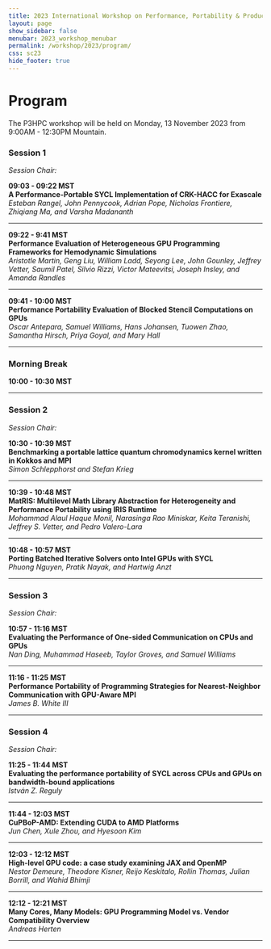 ```yaml
---
title: 2023 International Workshop on Performance, Portability & Productivity in HPC
layout: page
show_sidebar: false
menubar: 2023_workshop_menubar
permalink: /workshop/2023/program/
css: sc23
hide_footer: true
---
```


# Program

The P3HPC workshop will be held on Monday, 13 November 2023 from 9:00AM - 12:30PM Mountain.

### Session 1
<p>
<i>Session Chair: </i>
</p>

<p>
<b>09:03 - 09:22 MST</b><br />
<b>A Performance-Portable SYCL Implementation of CRK-HACC for Exascale</b><br />
<i>Esteban Rangel, John Pennycook, Adrian Pope, Nicholas Frontiere, Zhiqiang Ma, and Varsha Madananth</i><br />
  
<!--
<div class="buttons">
<a class="button is-primary" href="" disabled>
<span class="icon is-small">
<i class="fas fa-file-alt"></i>
</span>
<span>Paper</span>
</a>
<a class="button is-primary" href="https://sc22.supercomputing.org/?post_type=page&p=3479&id=ws_p3hpc105&sess=sess428">
<span class="icon is-small">
<i class="fas fa-chalkboard-teacher"></i>
</span>
<span>Session</span>
</a>
</div>
-->

</p>


<hr>


<p>
<b>09:22 - 9:41 MST</b><br />
<b>Performance Evaluation of Heterogeneous GPU Programming Frameworks for Hemodynamic Simulations </b><br />
<i>Aristotle Martin, Geng Liu, William Ladd, Seyong Lee, John Gounley, Jeffrey Vetter, Saumil Patel, Silvio Rizzi, Victor Mateevitsi, Joseph Insley, and Amanda Randles</i><br />

<!--
<div class="buttons">
<a class="button is-primary" href="" disabled>
<span class="icon is-small">
<i class="fas fa-file-alt"></i>
</span>
<span>Paper</span>
</a>
<a class="button is-primary" href="https://sc22.supercomputing.org/?post_type=page&p=3479&id=ws_p3hpc126&sess=sess428">
<span class="icon is-small">
<i class="fas fa-chalkboard-teacher"></i>
</span>
<span>Session</span>
</a>
</div>
-->

</p>


<hr>

<p>
<b>09:41 - 10:00 MST</b><br />
<b>Performance Portability Evaluation of Blocked Stencil Computations on GPUs </b><br />
<i>Oscar Antepara, Samuel Williams, Hans Johansen, Tuowen Zhao, Samantha Hirsch, Priya Goyal, and Mary Hall</i><br />

<!--
<div class="buttons">
<a class="button is-primary" href="" disabled>
<span class="icon is-small">
<i class="fas fa-file-alt"></i>
</span>
<span>Paper</span>
</a>
<a class="button is-primary" href="https://sc22.supercomputing.org/?post_type=page&p=3479&id=ws_p3hpc126&sess=sess428">
<span class="icon is-small">
<i class="fas fa-chalkboard-teacher"></i>
</span>
<span>Session</span>
</a>
</div>
-->

</p>


<hr>


### Morning Break

**10:00 - 10:30 MST**

<hr>

### Session 2
<p>
<i>Session Chair: </i>
</p>

<p>
<b>10:30 - 10:39 MST</b><br />
<b>Benchmarking a portable lattice quantum chromodynamics kernel written in Kokkos and MPI </b><br />
<i>Simon Schlepphorst and Stefan Krieg</i><br />

<!--
<div class="buttons">
<a class="button is-primary" href="" disabled>
<span class="icon is-small">
<i class="fas fa-file-alt"></i>
</span>
<span>Paper</span>
</a>
<a class="button is-primary" href="https://sc22.supercomputing.org/?post_type=page&p=3479&id=ws_p3hpc121&sess=sess428">
<span class="icon is-small">
<i class="fas fa-chalkboard-teacher"></i>
</span>
<span>Session</span>
</a>
</div>
-->

</p>


<hr>


<p>
<b>10:39 - 10:48 MST</b><br />
<b>MatRIS: Multilevel Math Library Abstraction for Heterogeneity and Performance Portability using IRIS Runtime </b><br />
<i>Mohammad Alaul Haque Monil, Narasinga Rao Miniskar, Keita Teranishi, Jeffrey S. Vetter, and Pedro Valero-Lara</i><br />

<!--
<div class="buttons">
<a class="button is-primary" href="" disabled>
<span class="icon is-small">
<i class="fas fa-file-alt"></i>
</span>
<span>Paper</span>
</a>
<a class="button is-primary" href="https://sc22.supercomputing.org/?post_type=page&p=3479&id=ws_p3hpc116&sess=sess428">
<span class="icon is-small">
<i class="fas fa-chalkboard-teacher"></i>
</span>
<span>Session</span>
</a>
</div>
-->

</p>


<hr>


<p>
<b>10:48 - 10:57 MST</b><br />
<b>Porting Batched Iterative Solvers onto Intel GPUs with SYCL </b><br />
<i>Phuong Nguyen, Pratik Nayak, and Hartwig Anzt</i><br />

<!--
<div class="buttons">
<a class="button is-primary" href="" disabled>
<span class="icon is-small">
<i class="fas fa-file-alt"></i>
</span>
<span>Paper</span>
</a>
<a class="button is-primary" href="https://sc22.supercomputing.org/?post_type=page&p=3479&id=ws_p3hpc113&sess=sess428">
<span class="icon is-small">
<i class="fas fa-chalkboard-teacher"></i>
</span>
<span>Session</span>
</a>
</div>
-->

</p>


<hr>


### Session 3
<p>
<i>Session Chair: </i>
</p>

<p>
<b>10:57 - 11:16 MST</b><br />
<b>Evaluating the Performance of One-sided Communication on CPUs and GPUs </b><br />
<i>Nan Ding, Muhammad Haseeb, Taylor Groves, and Samuel Williams</i><br />

<!--
<div class="buttons">
<a class="button is-primary" href="" disabled>
<span class="icon is-small">
<i class="fas fa-file-alt"></i>
</span>
<span>Paper</span>
</a>
<a class="button is-primary" href="https://sc22.supercomputing.org/?post_type=page&p=3479&id=ws_p3hpc111&sess=sess428">
<span class="icon is-small">
<i class="fas fa-chalkboard-teacher"></i>
</span>
<span>Session</span>
</a>
</div>
-->

</p>


<hr>


<p>
<b>11:16 - 11:25 MST</b><br />
<b>Performance Portability of Programming Strategies for Nearest-Neighbor Communication with GPU-Aware MPI </b><br />
<i>James B. White III</i><br />

<!--
<div class="buttons">
<a class="button is-primary" href="" disabled>
<span class="icon is-small">
<i class="fas fa-file-alt"></i>
</span>
<span>Paper</span>
</a>
<a class="button is-primary" href="https://sc22.supercomputing.org/?post_type=page&p=3479&id=ws_p3hpc122&sess=sess428">
<span class="icon is-small">
<i class="fas fa-chalkboard-teacher"></i>
</span>
<span>Session</span>
</a>
</div>
-->

</p>


<hr>

### Session 4
<p>
<i>Session Chair: </i>
</p>

<p>
<b>11:25 - 11:44 MST</b><br />
<b>Evaluating the performance portability of SYCL across CPUs and GPUs on bandwidth-bound applications </b><br />
<i>István Z. Reguly</i><br />

<!--
<div class="buttons">
<a class="button is-primary" href="" disabled>
<span class="icon is-small">
<i class="fas fa-file-alt"></i>
</span>
<span>Paper</span>
</a>
<a class="button is-primary" href="https://sc22.supercomputing.org/?post_type=page&p=3479&id=ws_p3hpc114&sess=sess428">
<span class="icon is-small">
<i class="fas fa-chalkboard-teacher"></i>
</span>
<span>Session</span>
</a>
</div>
-->

</p>


<hr>


<p>
<b>11:44 - 12:03 MST</b><br />
<b>CuPBoP-AMD: Extending CUDA to AMD Platforms </b><br />
<i>Jun Chen, Xule Zhou, and Hyesoon Kim</i><br />

<!--
<div class="buttons">
<a class="button is-primary" href="" disabled>
<span class="icon is-small">
<i class="fas fa-file-alt"></i>
</span>
<span>Paper</span>
</a>
<a class="button is-primary" href="https://sc22.supercomputing.org/?post_type=page&p=3479&id=ws_p3hpc106&sess=sess428">
<span class="icon is-small">
<i class="fas fa-chalkboard-teacher"></i>
</span>
<span>Session</span>
</a>
</div>
-->

</p>


<hr>

<p>
<b>12:03 - 12:12 MST</b><br />
<b>High-level GPU code: a case study examining JAX and OpenMP  </b><br />
<i>Nestor Demeure, Theodore Kisner, Reijo Keskitalo, Rollin Thomas, Julian Borrill, and Wahid Bhimji</i><br />

<!--
<div class="buttons">
<a class="button is-primary" href="" disabled>
<span class="icon is-small">
<i class="fas fa-file-alt"></i>
</span>
<span>Paper</span>
</a>
<a class="button is-primary" href="https://sc22.supercomputing.org/?post_type=page&p=3479&id=ws_p3hpc106&sess=sess428">
<span class="icon is-small">
<i class="fas fa-chalkboard-teacher"></i>
</span>
<span>Session</span>
</a>
</div>
-->

</p>



<hr>

<p>
<b>12:12 - 12:21 MST</b><br />
<b>Many Cores, Many Models: GPU Programming Model vs. Vendor Compatibility Overview  </b><br />
<i>Andreas Herten</i><br />

<!--
<div class="buttons">
<a class="button is-primary" href="" disabled>
<span class="icon is-small">
<i class="fas fa-file-alt"></i>
</span>
<span>Paper</span>
</a>
<a class="button is-primary" href="https://sc22.supercomputing.org/?post_type=page&p=3479&id=ws_p3hpc106&sess=sess428">
<span class="icon is-small">
<i class="fas fa-chalkboard-teacher"></i>
</span>
<span>Session</span>
</a>
</div>
-->

</p>



<hr>
